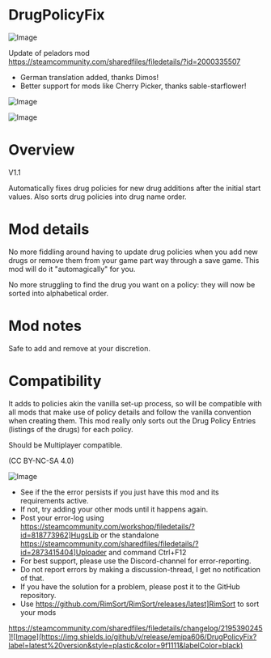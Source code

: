 # DrugPolicyFix

![Image](https://i.imgur.com/buuPQel.png)

Update of peladors mod
https://steamcommunity.com/sharedfiles/filedetails/?id=2000335507

- German translation added, thanks Dimos!
- Better support for mods like Cherry Picker, thanks sable-starflower!

![Image](https://i.imgur.com/pufA0kM.png)

	
![Image](https://i.imgur.com/Z4GOv8H.png)


# Overview
 V1.1

Automatically fixes drug policies for new drug additions after the initial start values. Also sorts drug policies into drug name order.


# Mod details


No more fiddling around having to update drug policies when you add new drugs or remove them from your game part way through a save game. This mod will do it "automagically" for you.

No more struggling to find the drug you want on a policy: they will now be sorted into alphabetical order.

# Mod notes


Safe to add and remove at your discretion.


# Compatibility


It adds to policies akin the vanilla set-up process, so will be compatible with all mods that make use of policy details and follow the vanilla convention when creating them. This mod really only sorts out the Drug Policy Entries (listings of the drugs) for each policy.

Should be Multiplayer compatible.

(CC BY-NC-SA 4.0)


![Image](https://i.imgur.com/PwoNOj4.png)



-  See if the the error persists if you just have this mod and its requirements active.
-  If not, try adding your other mods until it happens again.
-  Post your error-log using https://steamcommunity.com/workshop/filedetails/?id=818773962]HugsLib or the standalone https://steamcommunity.com/sharedfiles/filedetails/?id=2873415404]Uploader and command Ctrl+F12
-  For best support, please use the Discord-channel for error-reporting.
-  Do not report errors by making a discussion-thread, I get no notification of that.
-  If you have the solution for a problem, please post it to the GitHub repository.
-  Use https://github.com/RimSort/RimSort/releases/latest]RimSort to sort your mods



https://steamcommunity.com/sharedfiles/filedetails/changelog/2195390245]![Image](https://img.shields.io/github/v/release/emipa606/DrugPolicyFix?label=latest%20version&style=plastic&color=9f1111&labelColor=black)


